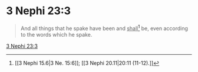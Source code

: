 # 3 Nephi 23:3

> And all things that he spake have been and <u>shall</u>[^a] be, even according to the words which he spake.

[3 Nephi 23:3](https://www.churchofjesuschrist.org/study/scriptures/bofm/3-ne/23?lang=eng&id=p3#p3)


[^a]: [[3 Nephi 15.6|3 Ne. 15:6]]; [[3 Nephi 20.11|20:11 (11-12).]]
